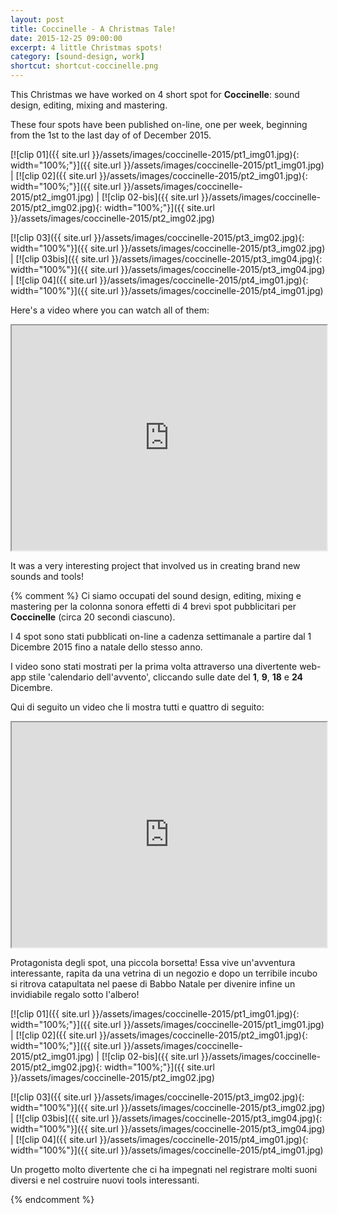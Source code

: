 ```yaml
---
layout: post
title: Coccinelle - A Christmas Tale!
date: 2015-12-25 09:00:00
excerpt: 4 little Christmas spots!
category: [sound-design, work]
shortcut: shortcut-coccinelle.png
---
```


This Christmas we have worked on 4 short spot for **Coccinelle**: sound design, editing, mixing and mastering.

These four spots have been published on-line, one per week, beginning from the 1st to the last day of of December 2015.

[![clip 01]({{ site.url }}/assets/images/coccinelle-2015/pt1_img01.jpg){: width="100%;"}]({{ site.url }}/assets/images/coccinelle-2015/pt1_img01.jpg) | [![clip 02]({{ site.url }}/assets/images/coccinelle-2015/pt2_img01.jpg){: width="100%;"}]({{ site.url }}/assets/images/coccinelle-2015/pt2_img01.jpg) | [![clip 02-bis]({{ site.url }}/assets/images/coccinelle-2015/pt2_img02.jpg){: width="100%;"}]({{ site.url }}/assets/images/coccinelle-2015/pt2_img02.jpg)

[![clip 03]({{ site.url }}/assets/images/coccinelle-2015/pt3_img02.jpg){: width="100%"}]({{ site.url }}/assets/images/coccinelle-2015/pt3_img02.jpg) | [![clip 03bis]({{ site.url }}/assets/images/coccinelle-2015/pt3_img04.jpg){: width="100%"}]({{ site.url }}/assets/images/coccinelle-2015/pt3_img04.jpg) | [![clip 04]({{ site.url }}/assets/images/coccinelle-2015/pt4_img01.jpg){: width="100%"}]({{ site.url }}/assets/images/coccinelle-2015/pt4_img01.jpg)


Here's a video where you can watch all of them:

<iframe src="https://www.youtube.com/embed/QePFFlFa2So" width="100%" height="360" allowfullscreen></iframe>

It was a very interesting project that involved us in creating brand new sounds and tools!




{% comment %}
Ci siamo occupati del sound design, editing, mixing e mastering per la colonna sonora effetti di 4 brevi spot pubblicitari per **Coccinelle** (circa 20 secondi ciascuno).

I 4 spot sono stati pubblicati on-line a cadenza settimanale a partire dal 1 Dicembre 2015 fino a natale dello stesso anno.

I video sono stati mostrati per la prima volta attraverso una divertente web-app stile 'calendario dell'avvento', cliccando sulle date del **1**, **9**, **18** e **24** Dicembre.

<!-- <p>I video sono visualizzabili da <a class="ext" href="http://christmas.coccinelle.com/it/" target="_blank">questo</a> link, una web-app stile 'calendario dell'avvento', cliccando sulle date del <b>1</b>, <b>9</b>, <b>18</b> e <b>24</b> Dicembre.</p>-->

Qui di seguito un video che li mostra tutti e quattro di seguito:

<iframe src="https://www.youtube.com/embed/QePFFlFa2So" width="100%" height="360" allowfullscreen></iframe>

Protagonista degli spot, una piccola borsetta! Essa vive un'avventura interessante, rapita da una vetrina di un negozio e dopo un terribile incubo si ritrova catapultata nel paese di Babbo Natale per divenire infine un invidiabile regalo sotto l'albero!


[![clip 01]({{ site.url }}/assets/images/coccinelle-2015/pt1_img01.jpg){: width="100%;"}]({{ site.url }}/assets/images/coccinelle-2015/pt1_img01.jpg) | [![clip 02]({{ site.url }}/assets/images/coccinelle-2015/pt2_img01.jpg){: width="100%;"}]({{ site.url }}/assets/images/coccinelle-2015/pt2_img01.jpg) | [![clip 02-bis]({{ site.url }}/assets/images/coccinelle-2015/pt2_img02.jpg){: width="100%;"}]({{ site.url }}/assets/images/coccinelle-2015/pt2_img02.jpg)

[![clip 03]({{ site.url }}/assets/images/coccinelle-2015/pt3_img02.jpg){: width="100%"}]({{ site.url }}/assets/images/coccinelle-2015/pt3_img02.jpg) | [![clip 03bis]({{ site.url }}/assets/images/coccinelle-2015/pt3_img04.jpg){: width="100%"}]({{ site.url }}/assets/images/coccinelle-2015/pt3_img04.jpg) | [![clip 04]({{ site.url }}/assets/images/coccinelle-2015/pt4_img01.jpg){: width="100%"}]({{ site.url }}/assets/images/coccinelle-2015/pt4_img01.jpg)


Un progetto molto divertente che ci ha impegnati nel registrare molti suoni diversi e nel costruire nuovi tools interessanti.

<!--
    <table class="dati" style="width: 90%;">
    <tbody>

    <tr>
    <td style="width: 10%; text-align: center; v-align: middle; background-color: rgb(220, 220, 220);">
    <b>clip 1</b>
    </td>
    <td>
    <ul>
    <li>Registrazioni di ambiente cittadino (tram, automobili, motorini, clacson, passanti);</li>
    <li>Un suono interessante per il passaggio da ambiente esterno ad ambiente interno attraverso la vetrina;</li>
    <li>Suoni di swish e swoosh, stile cartoons;</li>
    </ul>
    </td>
    </tr>

    <tr>
    <td style="width: 10%; text-align: center; v-align: middle; background-color: rgb(220, 220, 220);">
    <b>clip 2</b>
    </td>
    <td>
    </td>
    </tr>

    <tr>
    <td style="width: 10%; text-align: center; v-align: middle; background-color: rgb(220, 220, 220);">
    <b>clip 3</b>
    </td>
    <td>
    </td>
    </tr>

    <tr>
    <td style="width: 10%; text-align: center; v-align: middle; background-color: rgb(220, 220, 220);">
    <b>clip 4</b>
    </td>
    <td>
    </td>
    </tr>

    </tbody>
    </table>
-->


<!--
http://ddsmq5pja47q4.cloudfront.net/app/uploads/2015/11/Video_3.m4v
http://ddsmq5pja47q4.cloudfront.net/app/uploads/2015/12/Coccinelle_Xmas_p2_.m4v
http://ddsmq5pja47q4.cloudfront.net/app/uploads/2015/12/Coccinelle_Xmas_p3_.m4v
http://ddsmq5pja47q4.cloudfront.net/app/uploads/2015/12/Coccinelle_Xmas_p4_.m4v
-->
{% endcomment %}
